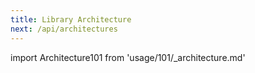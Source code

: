 ```yaml
---
title: Library Architecture
next: /api/architectures
---
```


import Architecture101 from 'usage/101/\_architecture.md'

<Architecture101 />
